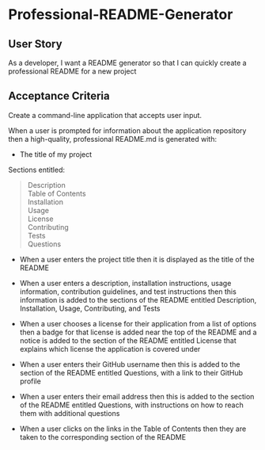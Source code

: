 # Professional-README-Generator

## User Story

As a developer, I want a README generator so that I can quickly create a professional README for a new project

## Acceptance Criteria

Create a command-line application that accepts user input.

When a user is prompted for information about the application repository then a high-quality, professional README.md is generated with:

* The title of my project

Sections entitled:

>Description\
>Table of Contents\
>Installation\
>Usage\
>License\
>Contributing\
>Tests\
>Questions

* When a user enters the project title then it is displayed as the title of the README

* When a user enters a description, installation instructions, usage information, contribution guidelines, and test instructions then this information is added to the sections of the README entitled Description, Installation, Usage, Contributing, and Tests

* When a user chooses a license for their application from a list of options then a badge for that license is added near the top of the README and a notice is added to the section of the README entitled License that explains which license the application is covered under

* When a user enters their GitHub username then this is added to the section of the README entitled Questions, with a link to their GitHub profile

* When a user enters their email address then this is added to the section of the README entitled Questions, with instructions on how to reach them with additional questions

* When a user clicks on the links in the Table of Contents then they are taken to the corresponding section of the README
